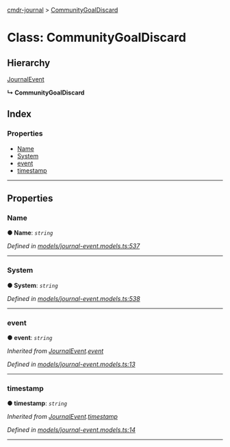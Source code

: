 [cmdr-journal](../README.md) > [CommunityGoalDiscard](../classes/communitygoaldiscard.md)



# Class: CommunityGoalDiscard

## Hierarchy


 [JournalEvent](journalevent.md)

**↳ CommunityGoalDiscard**







## Index

### Properties

* [Name](communitygoaldiscard.md#name)
* [System](communitygoaldiscard.md#system)
* [event](communitygoaldiscard.md#event)
* [timestamp](communitygoaldiscard.md#timestamp)



---
## Properties
<a id="name"></a>

###  Name

**●  Name**:  *`string`* 

*Defined in [models/journal-event.models.ts:537](https://github.com/chrisbruford/cmdr-journal/blob/1e4d048/src/models/journal-event.models.ts#L537)*





___

<a id="system"></a>

###  System

**●  System**:  *`string`* 

*Defined in [models/journal-event.models.ts:538](https://github.com/chrisbruford/cmdr-journal/blob/1e4d048/src/models/journal-event.models.ts#L538)*





___

<a id="event"></a>

###  event

**●  event**:  *`string`* 

*Inherited from [JournalEvent](journalevent.md).[event](journalevent.md#event)*

*Defined in [models/journal-event.models.ts:13](https://github.com/chrisbruford/cmdr-journal/blob/1e4d048/src/models/journal-event.models.ts#L13)*





___

<a id="timestamp"></a>

###  timestamp

**●  timestamp**:  *`string`* 

*Inherited from [JournalEvent](journalevent.md).[timestamp](journalevent.md#timestamp)*

*Defined in [models/journal-event.models.ts:14](https://github.com/chrisbruford/cmdr-journal/blob/1e4d048/src/models/journal-event.models.ts#L14)*





___


